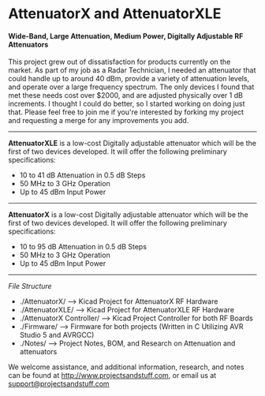 # AttenuatorX and AttenuatorXLE #
#### Wide-Band, Large Attenuation, Medium Power, Digitally Adjustable RF Attenuators ####

This project grew out of dissatisfaction for products currently on the market. As part of my job as a Radar Technician, I needed an attenuator that could handle up to around 40 dBm, provide a variety of attenuation levels, and operate over a large frequency spectrum. The only devices I found that met these needs cost over $2000, and are adjusted physically over 1 dB increments. I thought I could do better, so I started working on doing just that. Please feel free to join me if you're interested by forking my project and requesting a merge for any improvements you add.

---

**AttenuatorXLE** is a low-cost Digitally adjustable attenuator which will be the first of two devices developed. It will offer the following preliminary specifications:

* 10 to 41 dB Attenuation in 0.5 dB Steps
* 50 MHz to 3 GHz Operation
* Up to 45 dBm Input Power

---

**AttenuatorX** is a low-cost Digitally adjustable attenuator which will be the first of two devices developed. It will offer the following preliminary specifications:

* 10 to 95 dB Attenuation in 0.5 dB Steps
* 50 MHz to 3 GHz Operation
* Up to 45 dBm Input Power

---

*File Structure*

* ./AttenuatorX/ --> Kicad Project for AttenuatorX RF Hardware
* ./AttenuatorXLE/ --> Kicad Project for AttenuatorXLE RF Hardware
* ./AttenuatorX Controller/ --> Kicad Project Controller for both RF Boards
* ./Firmware/ --> Firmware for both projects (Written in C Utilizing AVR Studio 5 and AVRGCC)
* ./Notes/ --> Project Notes, BOM, and Research on Attenuation and attenuators

We welcome assistance, and additional information, research, and notes can be found at http://www.projectsandstuff.com, or email us at support@projectsandstuff.com
